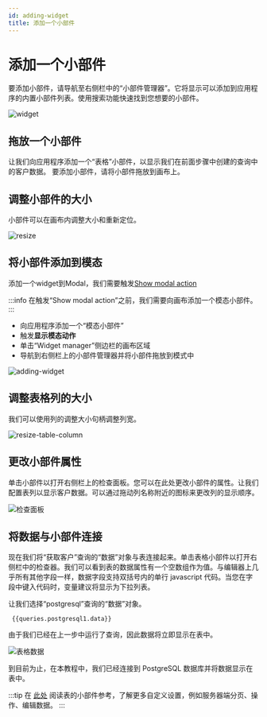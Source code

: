 ```yaml
---
id: adding-widget
title: 添加一个小部件
---
```


# 添加一个小部件

要添加小部件，请导航至右侧栏中的“小部件管理器”。它将显示可以添加到应用程序的内置小部件列表。使用搜索功能快速找到您想要的小部件。

<img className="screenshot-full" src="/img/tutorial/adding-widget/widget.png" alt="widget"/>

## 拖放一个小部件

让我们向应用程序添加一个“表格”小部件，以显示我们在前面步骤中创建的查询中的客户数据。
要添加小部件，请将小部件拖放到画布上。

## 调整小部件的大小

小部件可以在画布内调整大小和重新定位。

<img className="screenshot-full" src="/img/tutorial/adding-widget/resize.gif" alt="resize" />

## 将小部件添加到模态

添加一个widget到Modal，我们需要触发[Show modal action](/docs/tutorial/actions#available-actions)

:::info
在触发“Show modal action”之前，我们需要向画布添加一个模态小部件。
:::

- 向应用程序添加一个“模态小部件”
- 触发**显示模态动作**
- 单击“Widget manager”侧边栏的画布区域
- 导航到右侧栏上的小部件管理器并将小部件拖放到模式中

<img className="screenshot-full" src="/img/tutorial/adding-widget/modal.gif" alt="adding-widget" />

## 调整表格列的大小

我们可以使用列的调整大小句柄调整列宽。

<img className="screenshot-full" src="/img/tutorial/adding-widget/resize-table-column.gif" alt="resize-table-column" />

## 更改小部件属性

单击小部件以打开右侧栏上的检查面板。您可以在此处更改小部件的属性。让我们配置表列以显示客户数据。可以通过拖动列名称附近的图标来更改列的显示顺序。

<img className="screenshot-full" src="/img/tutorial/adding-widget/inspect-panel.gif" alt="检查面板" />

## 将数据与小部件连接

现在我们将“获取客户”查询的“数据”对象与表连接起来。单击表格小部件以打开右侧栏中的检查器。我们可以看到表的数据属性有一个空数组作为值。与编辑器上几乎所有其他字段一样，数据字段支持双括号内的单行 javascript 代码。当您在字段中键入代码时，变量建议将显示为下拉列表。

让我们选择“postgresql”查询的“数据”对象。

` {{queries.postgresql1.data}}`

由于我们已经在上一步中运行了查询，因此数据将立即显示在表中。

<img className="screenshot-full" src="/img/tutorial/adding-widget/table-data.png" alt="表格数据" />

到目前为止，在本教程中，我们已经连接到 PostgreSQL 数据库并将数据显示在表中。

:::tip
在 [此处](/docs/widgets/table) 阅读表的小部件参考，了解更多自定义设置，例如服务器端分页、操作、编辑数据。
:::
